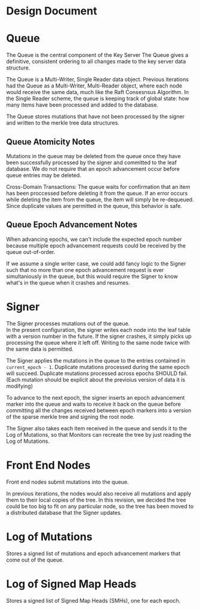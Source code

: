 Design Document
============

Queue
=====
The Queue is the central component of the Key Server
The Queue gives a definitive, consistent ordering to all changes made to the 
key server data structure.  

The Queue is a Multi-Writer, Single Reader data object.
Previous iterations had the Queue as a Multi-Writer, Multi-Reader object, where 
each node would receive the same data, much like the Raft Consesnsus Algorithm. 
In the Single Reader scheme, the queue is keeping track of global state: how 
many items have been processed and added to the database.

The Queue stores mutations that have not been processed by the signer and 
written to the merkle tree data structures.

Queue Atomicity Notes
---------------
Mutations in the queue may be deleted from the queue once they have been 
successfully processed by the signer and committed to the leaf database.  We do 
not require that an epoch advancement occur before queue entries may be deleted.

Cross-Domain Transactions:
The queue waits for confirmation that an item has been proccessed before 
deleting it from the queue. If an error occurs while deleting the item from the 
queue, the item will simply be re-dequeued.  Since duplicate values are 
permitted in the queue, this behavior is safe.

Queue Epoch Advancement Notes
-----------
When advancing epochs, we can't include the expected epoch number because 
multiple epoch advancement requests could be received by the queue out-of-order.

If we assume a single writer case, we could add fancy logic to the Signer such 
that no more than one epoch advancement request is ever simultaniously in the 
queue, but this would require the Signer to know what's in the queue when it 
crashes and resumes.

Signer
======
The Signer processes mutations out of the queue.  
In the present configuration, the signer writes each node into the leaf table 
with a version number in the future. If the signer crashes, it simply picks up
processing the queue where it left off.  Writing to the same node twice with the 
same data is permitted.

The Signer applies the mutations in the queue to the entries contained in 
`current_epoch - 1`.  Duplicate mutations processed during the same epoch will 
succeed. Duplicate mutations processed across epochs SHOULD fail.  (Each 
mutation should be explicit about the previoius version of data it is modifying)

To advance to the next epoch, the signer inserts an epoch advancement marker 
into the queue and waits to receive it back on the queue before committing all 
the changes received between epoch markers into a version of the sparse merkle
tree and signing the root node. 

The Signer also takes each item received in the queue and sends it to the 
Log of Mutations, so that Monitors can recreate the tree by just reading the 
Log of Mutations.

Front End Nodes
===============
Front end nodes submit mutations into the queue. 

In previous iterations, the nodes would also receive all mutations and apply 
them to their local copies of the tree. In this revision, we decided the tree
could be too big to fit on any particular node, so the tree has been moved to 
a distributed database that the Signer updates.

Log of Mutations
================
Stores a signed list of mutations and epoch advancement markers that come out of 
the queue.

Log of Signed Map Heads
===============================
Stores a signed list of Signed Map Heads (SMHs), one for each epoch.

